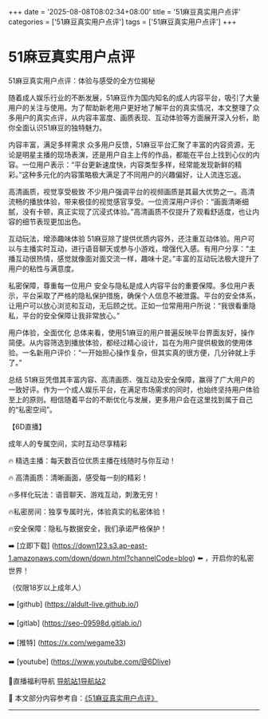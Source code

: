 +++
date = '2025-08-08T08:02:34+08:00'
title = '51麻豆真实用户点评'
categories = ['51麻豆真实用户点评']
tags = ['51麻豆真实用户点评']
+++

# 51麻豆真实用户点评

51麻豆真实用户点评：体验与感受的全方位揭秘

随着成人娱乐行业的不断发展，51麻豆作为国内知名的成人内容平台，吸引了大量用户的关注与使用。为了帮助新老用户更好地了解平台的真实情况，本文整理了众多用户的真实点评，从内容丰富度、画质表现、互动体验等方面展开深入分析，助你全面认识51麻豆的独特魅力。

内容丰富，满足多样需求
众多用户反馈，51麻豆平台汇聚了丰富的内容资源，无论是明星主播的现场表演，还是用户自主上传的作品，都能在平台上找到心仪的内容。一位用户表示：“平台更新速度快，内容类型多样，经常能发现新鲜的精彩。”这种多元化的内容策略极大满足了不同用户的兴趣偏好，让人流连忘返。

高清画质，视觉享受极致
不少用户强调平台的视频画质是其最大优势之一。高清流畅的播放体验，带来极佳的视觉感官享受。一位资深用户评价：“画面清晰细腻，没有卡顿，真正实现了沉浸式体验。”高清画质不仅提升了观看舒适度，也让内容的细节表现更加出色。

互动玩法，增添趣味体验
51麻豆除了提供优质内容外，还注重互动体验。用户可以与主播实时互动，进行语音聊天或参与小游戏，增强代入感。有用户分享：“主播互动很热情，感觉就像面对面交流一样，趣味十足。”丰富的互动玩法极大提升了用户的粘性与满意度。

私密保障，尊重每一位用户
安全与隐私是成人内容平台的重要保障。多位用户表示，平台采取了严格的隐私保护措施，确保个人信息不被泄露。平台的安全体系，让用户可以放心浏览和互动，无后顾之忧。正如一位常用用户所说：“我很看重隐私，平台的安全保障让我非常放心。”

用户体验，全面优化
总体来看，使用51麻豆的用户普遍反映平台界面友好，操作简便。从内容筛选到播放体验，都经过精心设计，旨在为用户提供极致的使用体验。一名新用户评价：“一开始担心操作复杂，但其实真的很方便，几分钟就上手了。”

总结
51麻豆凭借其丰富内容、高清画质、强互动及安全保障，赢得了广大用户的一致好评。作为一个成人娱乐平台，在满足市场需求的同时，也始终坚持用户体验至上的原则。相信随着平台的不断优化与发展，更多用户会在这里找到属于自己的“私密空间”。

【6D直播】

成年人的专属空间，实时互动尽享精彩

🔥 精选主播：每天数百位优质主播在线随时与你互动！

🔥 高清画质：清晰画面，感受每一刻的精彩！

🔥多样化玩法：语音聊天、游戏互动，刺激无穷！

🔥私密房间：独享专属时光，体验真实的私密体验！

🔥安全保障：隐私与数据安全，我们承诺严格保护！

➡️ [立即下载] (https://down123.s3.ap-east-1.amazonaws.com/down/down.html?channelCode=blog) ⬅️ ，开启你的私密世界！

（仅限18岁以上成年人）

➡️ [github] (https://aldult-live.github.io/)

➡️ [gitlab] (https://seo-09598d.gitlab.io/)

➡️ [推特] (https://x.com/wegame33)

➡️ [youtube] (https://www.youtube.com/@6Dlive)

🔞直播福利导航   [导航站1](https://webstack-86085a.gitlab.io/)[导航站2](https://onlygit123-2.github.io/)


📘 本文部分内容参考自：[《51麻豆真实用户点评》](https://github.com/md25721/md)

---
